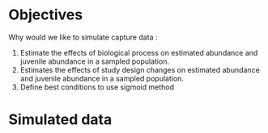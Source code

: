 # Objectives

Why would we like to simulate capture data : 

1) Estimate the effects of biological process on estimated abundance and juvenile abundance in a sampled population.
2) Estimates the effects of study design changes on estimated abundance and juvenile abundance in a sampled population.
3) Define best conditions to use sigmoid method

# Simulated data



 